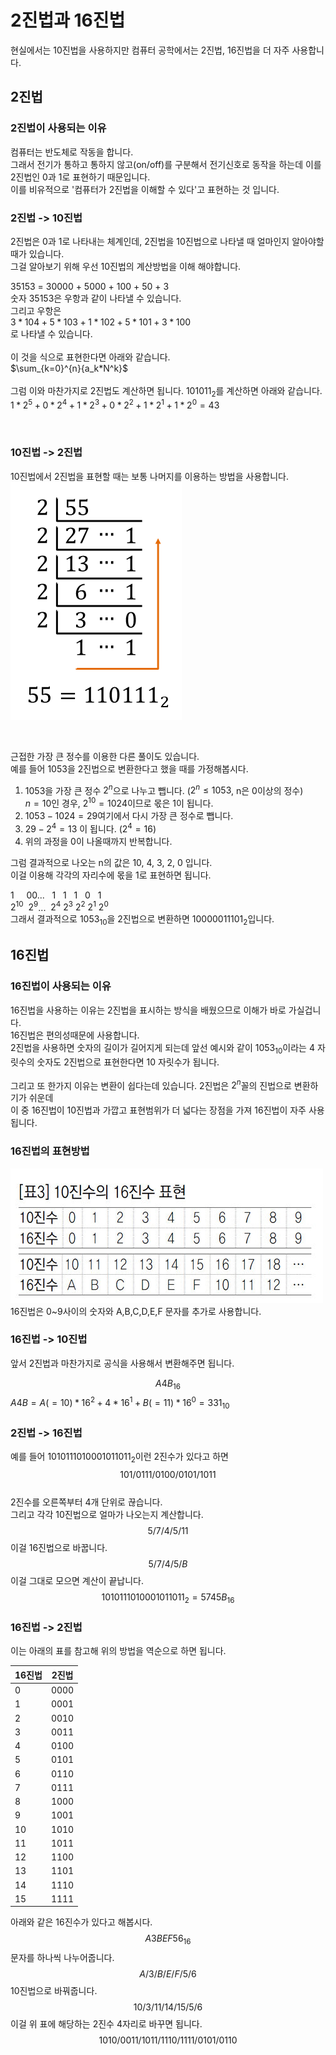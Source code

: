 # 2진법과 16진법
현실에서는 10진법을 사용하지만 컴퓨터 공학에서는 2진법, 16진법을 더 자주 사용합니다.  

## 2진법

### 2진법이 사용되는 이유
컴퓨터는 반도체로 작동을 합니다.  
그래서 전기가 통하고 통하지 않고(on/off)를 구분해서 전기신호로 동작을 하는데 이를 2진법인 0과 1로 표현하기 때문입니다.  
이를 비유적으로 '컴퓨터가 2진법을 이해할 수 있다'고 표현하는 것 입니다.  

### 2진법 -> 10진법
2진법은 0과 1로 나타내는 체계인데, 2진법을 10진법으로 나타낼 때 얼마인지 알아야할 때가 있습니다.  
그걸 알아보기 위해 우선 10진법의 계산방법을 이해 해야합니다.  
  
35153 = 30000 + 5000 + 100 + 50 + 3  
숫자 35153은 우항과 같이 나타낼 수 있습니다.  
그리고 우항은  
$3*104 + 5*103 + 1*102 + 5*101 + 3*100$  
로 나타낼 수 있습니다.  
<br>
이 것을 식으로 표현한다면 아래와 같습니다.  
$\sum_{k=0}^{n}{a_k*N^k}$  
<br>
그럼 이와 마찬가지로 2진법도 계산하면 됩니다. $101011_2$를 계산하면 아래와 같습니다.  
$1*2^5+0*2^4+1*2^3+0*2^2+1*2^1+1*2^0 = 43$  

<br>

### 10진법 -> 2진법
10진법에서 2진법을 표현할 때는 보통 나머지를 이용하는 방법을 사용합니다.  
![decinal to binary](./이미지/decinal%20to%20binary.png)  

<br>

근접한 가장 큰 정수를 이용한 다른 풀이도 있습니다.  
예를 들어 $1053$을 2진법으로 변환한다고 했을 때를 가정해봅시다.  

1. 1053을 가장 큰 정수 $2^n$으로 나누고 뺍니다. ($2^n\leq1053$, n은 0이상의 정수)  
$n=10$인 경우, $2^10=1024$이므로 몫은 1이 됩니다.
2. $1053-1024 = 29$여기에서 다시 가장 큰 정수로 뺍니다.
3. $29-2^4=13$ 이 됩니다. ($2^4=16$)
4. 위의 과정을 0이 나올때까지 반복합니다.
  
그럼 결과적으로 나오는 n의 값은 10, 4, 3, 2, 0 입니다.  
이걸 이용해 각각의 자리수에 몫을 1로 표현하면 됩니다.

1 &nbsp; &nbsp; 00... &nbsp;&nbsp;1 &nbsp; 1 &nbsp; 1 &nbsp; 0 &nbsp; 1  
$2^{10}$ &nbsp;$2^9$...&nbsp; $2^4$ $2^3$ $2^2$ $2^1$ $2^0$   
그래서 결과적으로 $1053_{10}$을 2진법으로 변환하면 $10000011101_2$입니다.  

## 16진법
### 16진법이 사용되는 이유
16진법을 사용하는 이유는 2진법을 표시하는 방식을 배웠으므로 이해가 바로 가실겁니다.  
16진법은 편의성때문에 사용합니다.  
2진법을 사용하면 숫자의 길이가 길어지게 되는데 앞선 예시와 같이 $1053_{10}$이라는 4 자릿수의 숫자도 2진법으로 표현한다면 10 자릿수가 됩니다.  
<br>
그리고 또 한가지 이유는 변환이 쉽다는데 있습니다.
2진법은 $2^n$꼴의 진법으로 변환하기가 쉬운데  
이 중 16진법이 10진법과 가깝고 표현범위가 더 넓다는 장점을 가져 16진법이 자주 사용됩니다.

### 16진법의 표현방법
![hexadecimal representation](./이미지/hexadecimal%20representation.png)  
16진법은 0~9사이의 숫자와 A,B,C,D,E,F 문자를 추가로 사용합니다.

### 16진법 -> 10진법
앞서 2진법과 마찬가지로 공식을 사용해서 변환해주면 됩니다.  

$$A4B_{16}$$
$A4B = A(=10)*16^2 + 4*16^1 + B(=11)*16^0 = 331_{10}$

### 2진법 -> 16진법
예를 들어 $1010111010001011011_2$이런 2진수가 있다고 하면  
$$101/0111/0100/0101/1011$$  
2진수를 오른쪽부터 4개 단위로 끊습니다.  
그리고 각각 10진법으로 얼마가 나오는지 계산합니다.  
$$5/7/4/5/11$$
이걸 16진법으로 바꿉니다.
$$5/7/4/5/B$$
이걸 그대로 모으면 계산이 끝납니다.
$$1010111010001011011_2 = 5745B_{16}$$  

### 16진법 -> 2진법
이는 아래의 표를 참고해 위의 방법을 역순으로 하면 됩니다.

|16진법|2진법|
|------|---|
|0|0000|
|1|0001|
|2|0010|
|3|0011|
|4|0100|
|5|0101|
|6|0110|
|7|0111|
|8|1000|
|9|1001|
|10|1010|
|11|1011|
|12|1100|
|13|1101|
|14|1110|
|15|1111|

아래와 같은 16진수가 있다고 해봅시다.
$$A3BEF56_{16}$$
문자를 하나씩 나누어줍니다.
$$A/3/B/E/F/5/6$$
10진법으로 바꿔줍니다.
$$10/3/11/14/15/5/6$$
이걸 위 표에 해당하는 2진수 4자리로 바꾸면 됩니다.
$$1010/0011/1011/1110/1111/0101/0110$$
